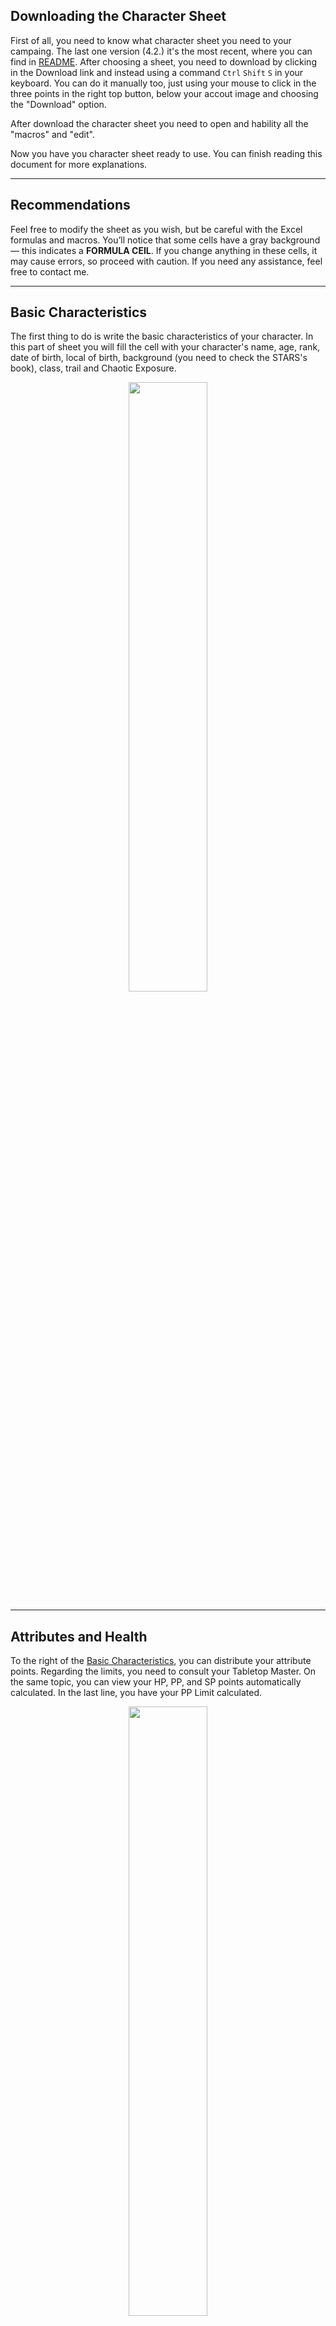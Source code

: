 ## Downloading the Character Sheet

First of all, you need to know what character sheet you need to your campaing. The last one version (4.2.) it's the most recent, where you can find in [README](README.md/#42). After choosing a sheet, you need to download by clicking in the Download link and instead using a command `Ctrl` `Shift` `S` in your keyboard. You can do it manually too, just using your mouse to click in the three points in the right top button, below your accout image and choosing the "Download" option. 

After download the character sheet you need to open and hability all the "macros" and "edit". 

Now you have you character sheet ready to use. You can finish reading this document for more explanations. 

---

## Recommendations

Feel free to modify the sheet as you wish, but be careful with the Excel formulas and macros. You’ll notice that some cells have a gray background — this indicates a **FORMULA CEIL**. If you change anything in these cells, it may cause errors, so proceed with caution. If you need any assistance, feel free to contact me.

---

## Basic Characteristics

The first thing to do is write the basic characteristics of your character. In this part of sheet you will fill the cell with your character's name, age, rank, date of birth, local of birth, background (you need to check the STARS's book), class, trail and Chaotic Exposure.

<div align="center">
  <img src="./Imgs/basic.png" height="50%" width="50%">
</div>

---

## Attributes and Health

To the right of the [Basic Characteristics](#basic-characteristics), you can distribute your attribute points. Regarding the limits, you need to consult your Tabletop Master. On the same topic, you can view your HP, PP, and SP points automatically calculated. In the last line, you have your PP Limit calculated.

<div align="center">
  <img src="./Imgs/attributes-health.jpeg" height="50%" width="50%">
</div>

---

## Class abilities and Powers

Below the [Basic Characteristics](#basic-characteristics), you can find two tables. In these tables, you can fill the name of the ability you are taking and the Powers that you have created. You can describe everthing your abilities do in the annotations in Excel.

<div align="center">
  <img src="./Imgs/abilities-and-powers.jpeg" height="10%" width="50%">
</div>

---

## Expertises

The last table in the extreme right of the sheet is Expertise Table what calculates you expertise modifications. You only need to select what level of training is you character with this Expertise and write the modifications of a expertise on "Others" column (penultimate).

<div align="center">
  <img src="./Imgs/expertises.png" height="50%" width="50%">
</div>

---

## Resistence and Damage Reduction

First of all, you need to select what type of damage you receive. After this, if you have any damage division you need to select "SIM" to half the damage.

<div align="center">
  <img src="./Imgs/damage-reduction.png" height="50%" width="50%">
</div>

---

## Weapons and Armor

In this part of the character sheet you need to write the details of your weapon and armor.

<div align="center">
  <img src="./Imgs/weapons-and-armors.png" height="50%" width="50%">
</div>

---

## Other Expenses

You can note every other items that may will help you in the mission.

<div align="center">
  <img src="./Imgs/passage-informations.png" height="50%" width="50%">
</div>

---

## Passage

In everyline of this table you can fill with yours passage power in each level of Chaotic Exposition. You can use Excel note tool to write the passage power.

<div align="center">
  <img src="./Imgs/passage-informations.png" height="50%" width="50%">
</div>

---

## Elemental Affinity

In this section of your character sheet, you will find cells to fill in with your affinities. Taking advantage of the space, markings have been made to help you identify the oppressive and oppressed elements.

<div align="center">
  <img src="./Imgs/element-affinity.png" height="50%" width="50%">
</div>

---
